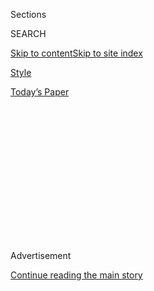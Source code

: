 <div id="app">

<div>

<div>

<div>

<div class="NYTAppHideMasthead css-1q2w90k e1suatyy0">

<div class="section css-ui9rw0 e1suatyy2">

<div class="css-eph4ug er09x8g0">

<div class="css-6n7j50">

</div>

<span class="css-1dv1kvn">Sections</span>

<div class="css-10488qs">

<span class="css-1dv1kvn">SEARCH</span>

</div>

[Skip to content](#site-content)[Skip to site
index](#site-index)

</div>

<div id="masthead-section-label" class="css-1wr3we4 eaxe0e00">

[Style](https://www.nytimes.com/section/style)

</div>

<div class="css-10698na e1huz5gh0">

</div>

</div>

<div id="masthead-bar-one" class="section hasLinks css-15hmgas e1csuq9d3">

<div class="css-uqyvli e1csuq9d0">

</div>

<div class="css-1uqjmks e1csuq9d1">

</div>

<div class="css-9e9ivx">

[](https://myaccount.nytimes.com/auth/login?response_type=cookie&client_id=vi)

</div>

<div class="css-1bvtpon e1csuq9d2">

[Today’s
Paper](https://www.nytimes.com/section/todayspaper)

</div>

</div>

</div>

</div>

<div data-aria-hidden="false">

<div id="site-content" data-role="main">

<div>

<div class="css-1aor85t" style="opacity:0.000000001;z-index:-1;visibility:hidden">

<div class="css-1hqnpie">

<div class="css-epjblv">

<span class="css-17xtcya">[Style](/section/style)</span><span class="css-x15j1o">|</span><span class="css-fwqvlz">TikTok
Ban? Creators and Fans Are Big
Mad</span>

</div>

<div class="css-k008qs">

<div class="css-1iwv8en">

<span class="css-18z7m18"></span>

<div>

</div>

</div>

<span class="css-1n6z4y">https://nyti.ms/39RA3fr</span>

<div class="css-1705lsu">

<div class="css-4xjgmj">

<div class="css-4skfbu" data-role="toolbar" data-aria-label="Social Media Share buttons, Save button, and Comments Panel with current comment count" data-testid="share-tools">

  - 
  - 
  - 
  - 
    
    <div class="css-6n7j50">
    
    </div>

  - 

</div>

</div>

</div>

</div>

</div>

</div>

<div id="NYT_TOP_BANNER_REGION" class="css-13pd83m">

</div>

<div id="top-wrapper" class="css-1sy8kpn">

<div id="top-slug" class="css-l9onyx">

Advertisement

</div>

[Continue reading the main
story](#after-top)

<div class="ad top-wrapper" style="text-align:center;height:100%;display:block;min-height:250px">

<div id="top" class="place-ad" data-position="top" data-size-key="top">

</div>

</div>

<div id="after-top">

</div>

</div>

<div>

<div id="sponsor-wrapper" class="css-1hyfx7x">

<div id="sponsor-slug" class="css-19vbshk">

Supported by

</div>

[Continue reading the main
story](#after-sponsor)

<div id="sponsor" class="ad sponsor-wrapper" style="text-align:center;height:100%;display:block">

</div>

<div id="after-sponsor">

</div>

</div>

<div class="css-186x18t">

</div>

<div class="css-1vkm6nb ehdk2mb0">

# TikTok Ban? Creators and Fans Are Big Mad

</div>

The uncertainty over the future of the wildly popular video app has
brought chaos to its user community — and to the entertainment and
advertising industries as well.

<div class="css-79elbk" data-testid="photoviewer-wrapper">

<div class="css-z3e15g" data-testid="photoviewer-wrapper-hidden">

</div>

<div class="css-1a48zt4 ehw59r15" data-testid="photoviewer-children">

![<span class="css-16f3y1r e13ogyst0" data-aria-hidden="true">Curtis
Newbill, 24, is one of thousands of young creators who has found fame
through TikTok. A ban would upend large swaths of the entertainment
industry that have just been completely reoriented around the
app.</span><span class="css-cnj6d5 e1z0qqy90" itemprop="copyrightHolder"><span class="css-1ly73wi e1tej78p0">Credit...</span><span><span>David
Walter Banks for The New York
Times</span></span></span>](https://static01.nyt.com/images/2020/08/03/fashion/03TIKTOK-BAN-jp/merlin_175239750_1679928f-0500-472c-8e89-e36a5ead824b-articleLarge.jpg?quality=75&auto=webp&disable=upscale)

</div>

</div>

<div class="css-18e8msd">

<div class="css-vp77d3 epjyd6m0">

<div class="css-hus3qt ey68jwv0" data-aria-hidden="true">

[![Taylor
Lorenz](https://static01.nyt.com/images/2020/03/18/reader-center/author-taylor-lorenz/author-taylor-lorenz-thumbLarge.png
"Taylor Lorenz")](https://www.nytimes.com/by/taylor-lorenz)

</div>

<div class="css-1baulvz">

By [<span class="css-1baulvz last-byline" itemprop="name">Taylor
Lorenz</span>](https://www.nytimes.com/by/taylor-lorenz)

</div>

</div>

  - 
    
    <div class="css-ld3wwf e16638kd2">
    
    Aug. 2,
    2020
    
    </div>

  - 
    
    <div class="css-4xjgmj">
    
    <div class="css-d8bdto" data-role="toolbar" data-aria-label="Social Media Share buttons, Save button, and Comments Panel with current comment count" data-testid="share-tools">
    
      - 
      - 
      - 
      - 
        
        <div class="css-6n7j50">
        
        </div>
    
      - 
    
    </div>
    
    </div>

</div>

</div>

<div class="section meteredContent css-1r7ky0e" name="articleBody" itemprop="articleBody">

<div class="css-1fanzo5 StoryBodyCompanionColumn">

<div class="css-53u6y8">

It was a weekend of chaos on
[TikTok](https://www.nytimes.com/2020/08/03/technology/trump-tiktok-microsoft.html)
— unleashed on Friday night when President Trump said, while aboard Air
Force One, that he might ban the video app.

The surprise announcement sent influencers in droves onto livestreams to
give possibly premature [teary and heartfelt
goodbyes](https://twitter.com/iamaliceophelia/status/1289402462957273088)
to their fans, asking them to join them on apps like Instagram, YouTube
and Triller. For agencies that manage talent on the platform, it was a
long weekend of hand-holding and downloading TikTok archives for
posterity.<span class="css-8l6xbc evw5hdy0"> </span>Some users, in a
last-hurrah bid for virality, reposted TikToks they said had previously
been removed by the service for violating nudity or profanity
guidelines.

Others tried to make light of the situation. Addison Easterling, 19, a
[TikTok](https://www.nytimes.com/2020/08/03/technology/trump-tiktok-microsoft.html)
star who dropped out of Louisiana State University to pursue a full-time
influencer career, [posted a video of
herself](https://vm.tiktok.com/J2T9X8K/) pretending to knock on the
college’s doors to let her back in. “Me at LSU tomorrow,” she captioned
it.

TikTok is known mostly for dance videos and comedic skits, but that
silliness can obscure two facts: TikTok has become a powerhouse in the
entertainment industry and the primary platform that music executives
and talent agents use to scout the next big act. And, at the same time,
especially as the election nears, the app has become an information and
organizing hub for Gen Z activists and politically-minded young people.

</div>

</div>

<div class="css-1fanzo5 StoryBodyCompanionColumn">

<div class="css-53u6y8">

TikTok has had a fraught relationship with the United States government
for some time. Several administration officials, including the
president, fear the app is a security risk because its parent company,
ByteDance, is Chinese, potentially giving the Chinese government access
to American user data. TikTok and ByteDance have vehemently denied any
relationship with the Chinese government.

The president’s comments suggesting he would shut down TikTok in the
United States stalled [ByteDance’s negotiations to sell the app to
Microsoft](https://www.nytimes.com/2020/08/03/technology/tiktok-trump-sale-microsoft.html)
as a way to address the security concerns. On Sunday, [Microsoft said
that it had resumed
talks](https://www.nytimes.com/2020/08/02/business/economy/trump-tiktok-china-national-security.html)
after consulting with the president, giving some hope to users that the
app would survive.

Young users say TikTok is a crucial outlet for education about climate
change, systemic racism and the Black Lives Matter movement. The talk of
a ban only politicized them further, with many TikTokers believing Mr.
Trump’s threats were a direct response to their campaigns against him.

“TikTok is to Black Lives Matter what Twitter was to the Arab Spring,”
said Kareem Rahma, 34, a TikTok creator with nearly 400,000 followers on
the app. Mr. Rahma’s TikToks from the Black Lives Matter protests in
Minneapolis garnered tens of millions of views. “I saw a lot of youth on
the ground TikToking the protests as opposed to livestreaming, tweeting
or Instagramming,” he said. “The conversations these kids are having
with each other are essential.”

In June, teenage TikTok users [claimed responsibility for inflating
attendance
expectations](https://www.nytimes.com/2020/06/21/style/tiktok-trump-rally-tulsa.html),
leading to rows upon rows of empty seats, for Mr. Trump’s rally in
Tulsa, Okla., after thousands of them registered for tickets to the
event that they had no plans to redeem.

</div>

</div>

<div class="css-1fanzo5 StoryBodyCompanionColumn">

<div class="css-53u6y8">

TikTok users have also waged coordinated campaigns to rate Mr. Trump’s
businesses poorly on Google, to spam online surveys aimed at Trump
supporters with useless information and to damage the Trump campaign’s
e-commerce store by collecting in their shopping baskets items they
never intend to buy.

Ellie Zeiler, 16, who has 6.3 million followers on TikTok, said that Mr.
Trump’s threat to ban the app may even sway more [young people to vote
against
him](https://www.nbcnews.com/news/us-news/trump-s-threatened-tiktok-ban-could-motivate-young-users-vote-n1235587).
“I think that a lot of people didn’t like Trump before, and this has
driven people to not like him even more,” she said.

“For many kids, politics feel very distant,” said Eitan Bernath, 18, who
has 1.2 million followers on TikTok. “This might be the first time it
hits home for a lot of kids.”

On Sunday, nine TikTok creators with a collective 54 million followers,
including Brittany Broski, Hope Schwing and Mitchell Crawford, published
an open letter addressed to Mr. Trump on
[Medium](https://medium.com/@whoismax/dear-president-trump-an-open-letter-from-the-tiktok-creator-community-e56b21c682fb).

“TikTok has enabled the kinds of interactions that could never take
place on the likes of Facebook and Instagram,” they
[wrote](https://medium.com/@whoismax/dear-president-trump-an-open-letter-from-the-tiktok-creator-community-e56b21c682fb).
“Our generation has grown up on the internet, but our vision of the
internet is going to require more than two gatekeepers. Why not use this
as an opportunity to level the playing field?” they urged.

Vanessa Pappas, the general manager of TikTok North America, attempted
to quell concerns on Saturday. “We’re not planning on going anywhere,”
she said in a [statement released on the
app](https://twitter.com/TaylorLorenz/status/1289579919358545920).

</div>

</div>

<div class="css-1fanzo5 StoryBodyCompanionColumn">

<div class="css-53u6y8">

## Disrupting the new entertainment business

</div>

</div>

<div class="css-79elbk" data-testid="photoviewer-wrapper">

<div class="css-z3e15g" data-testid="photoviewer-wrapper-hidden">

</div>

<div class="css-1a48zt4 ehw59r15" data-testid="photoviewer-children">

![<span class="css-16f3y1r e13ogyst0" data-aria-hidden="true">TikTok is
known mostly for lighthearted dance videos and comedic skits, but over
the past year the app has become a hub for Gen Z activists and
politically-minded young
people.</span><span class="css-cnj6d5 e1z0qqy90" itemprop="copyrightHolder"><span class="css-1ly73wi e1tej78p0">Credit...</span><span>David
Walter Banks for The New York
Times</span></span>](https://static01.nyt.com/images/2020/08/02/fashion/02TIKTOK-BAN-2/02TIKTOK-BAN-2-articleLarge.jpg?quality=75&auto=webp&disable=upscale)

</div>

</div>

<div class="css-1fanzo5 StoryBodyCompanionColumn">

<div class="css-53u6y8">

The TikTok creator Curtis Newbill, 24, is one of thousands of young
creators who has found fame through the app.

When he walked into a friend’s house in Los Angeles on Friday night, his
stomach sank. He was there for a gathering with fellow TikTok stars
known as the Sway Boys. “They were like, ‘Did you hear about TikTok?
It’s getting banned,’” Mr. Newbill said.

Mr. Newbill’s next few hours were a blur. He remained at the gathering
and tried not to think about the situation, but a pit in his stomach
grew throughout the night. He went live on the app, telling his [4.3
million followers](https://www.tiktok.com/@curtisnewbill) to follow him
on Instagram.

All night, Mr. Newbill fielded a barrage of texts from concerned family
and friends. He stayed up until 6:30 a.m., waiting for any information
about his future.

Like thousands of other entertainers who have made the pilgrimage to Los
Angeles in the [most recent West Coast entertainment gold
rush](https://www.nytimes.com/2020/01/03/style/hype-house-los-angeles-tik-tok.html),
Mr. Newbill relies solely on income from TikTok to make a living. “I
live song deal to song deal,” he said.

</div>

</div>

<div class="css-1fanzo5 StoryBodyCompanionColumn">

<div class="css-53u6y8">

The loss of TikTok would upend large swaths of the entertainment
industry that have just been completely reoriented around the app.

</div>

</div>

<div class="css-cfo9c3">

</div>

<div class="css-1fanzo5 StoryBodyCompanionColumn">

<div class="css-53u6y8">

TikTok has rewritten the pop charts, becoming a new default for how
labels and aspiring artists promote their songs. And TikTok is where
major brands like American Eagle, Chipotle and others spend millions to
reach the next generation of consumers.

“I’ve lost brand deals in the past week,” Ms. Zeiler said. “They’re
saying, ‘We don’t want to do this anymore.’ They’re worried if TikTok
gets taken down, they’re not going to get their full potential on the
deal.”

Management teams worked all night on Friday to back up their clients’
videos using [FYP. RIP,](https://www.fyp.rip/) a tool that downloads
users' TikTok videos and emails them copies. Several managers held
conference calls with skittish brands that were seeking to cancel deals.
“We’re preparing for the worst,” said Mario Ayuso, an influencer
manager.

“A lot of the newer talent I work with began their career on TikTok and
it has been the foundation for everything they know today,” said Keith
Dorsey, another talent manager. “They are concerned, worried and
somewhat freaked out. One of them actually planned on quitting his job
tomorrow to take his TikTok career to the next level. Our group chats
are on fire right now.”

</div>

</div>

<div class="css-1fanzo5 StoryBodyCompanionColumn">

<div class="css-53u6y8">

## Emerging platforms and competitors see a moment

If the app’s potential shutdown or instability around a sudden sale has
any silver lining, it’s a flood of new users to smaller platforms.
[Clash](https://create.clashapp.co/appstore), a new short-form video app
founded by Brendon McNerney, a former Vine star, became available on
Friday night after the news and shot up the app store rankings on
Saturday. Byte and Dubsmash, two other short form video apps, have also
begun actively recruiting TikTok stars.

</div>

</div>

<div class="css-cfo9c3">

</div>

<div class="css-1fanzo5 StoryBodyCompanionColumn">

<div class="css-53u6y8">

Last Wednesday, Triller, an app that functions similarly to TikTok,
announced it had [hired the 18-year-old TikTok star Josh
Richards](https://www.businessinsider.com/triller-names-tiktok-star-josh-richards-strategy-head-seeks-funding-2020-7)
as the platform’s chief strategy officer, and successfully wooed Mr.
Richards along with two other large TikTok stars, Griffin Johnson, 21,
and Noah Beck, 19, to join the platform as investors.

Instagram is also offering TikTok creators deals of hundreds of
thousands of dollars to create content on Reels, its new product with
similarities, according to [The Wall Street
Journal](https://www.wsj.com/articles/facebook-seeks-to-reel-in-tiktok-creators-raising-stakes-in-social-media-rivalry-11595928600?mod=hp_lead_pos3).

Perez Hilton, a longtime celebrity news chronicler who has
[amassed 850,000 followers on
TikTok](https://www.tiktok.com/@perezhilton), said he hoped that just
the threat of a ban would serve as a note of caution for the young
talent on the app. “These influencers on TikTok can’t have all their
eggs in one basket,” he said. “You have to be everywhere,” he said, if
you want to stay famous.

“You need to hustle,” he said. “A lot of the TikTokers that are just
pretty, those are the ones that are really going to struggle. Pretty
doesn’t age well and it doesn’t translate. The ones that are willing to
work on and off TikTok and other platforms, they’re the ones that will
be able to continue to thrive.”

</div>

</div>

</div>

<div>

</div>

<div>

</div>

<div>

</div>

<div>

<div id="bottom-wrapper" class="css-1ede5it">

<div id="bottom-slug" class="css-l9onyx">

Advertisement

</div>

[Continue reading the main
story](#after-bottom)

<div id="bottom" class="ad bottom-wrapper" style="text-align:center;height:100%;display:block;min-height:90px">

</div>

<div id="after-bottom">

</div>

</div>

</div>

</div>

</div>

## Site Index

<div>

</div>

## Site Information Navigation

  - [© <span>2020</span> <span>The New York Times
    Company</span>](https://help.nytimes.com/hc/en-us/articles/115014792127-Copyright-notice)

<!-- end list -->

  - [NYTCo](https://www.nytco.com/)
  - [Contact
    Us](https://help.nytimes.com/hc/en-us/articles/115015385887-Contact-Us)
  - [Work with us](https://www.nytco.com/careers/)
  - [Advertise](https://nytmediakit.com/)
  - [T Brand Studio](http://www.tbrandstudio.com/)
  - [Your Ad
    Choices](https://www.nytimes.com/privacy/cookie-policy#how-do-i-manage-trackers)
  - [Privacy](https://www.nytimes.com/privacy)
  - [Terms of
    Service](https://help.nytimes.com/hc/en-us/articles/115014893428-Terms-of-service)
  - [Terms of
    Sale](https://help.nytimes.com/hc/en-us/articles/115014893968-Terms-of-sale)
  - [Site
    Map](https://spiderbites.nytimes.com)
  - [Help](https://help.nytimes.com/hc/en-us)
  - [Subscriptions](https://www.nytimes.com/subscription?campaignId=37WXW)

</div>

</div>

</div>

</div>
